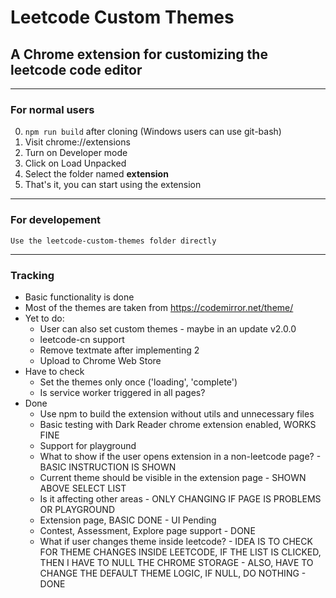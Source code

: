 # Leetcode Custom Themes
## A Chrome extension for customizing the leetcode code editor

<hr>

### For normal users
0. `npm run build` after cloning (Windows users can use git-bash)
1. Visit chrome://extensions
2. Turn on Developer mode
3. Click on Load Unpacked 
4. Select the folder named <b>extension</b> 
5. That's it, you can start using the extension 

<hr>

### For developement
`Use the leetcode-custom-themes folder directly`

<hr>

### Tracking

* Basic functionality is done
* Most of the themes are taken from https://codemirror.net/theme/
* Yet to do:   
    * User can also set custom themes - maybe in an update v2.0.0
    * leetcode-cn support
    * Remove textmate after implementing 2
    * Upload to Chrome Web Store
* Have to check
    * Set the themes only once ('loading', 'complete')
    * Is service worker triggered in all pages?
* Done
    * Use npm to build the extension without utils and unnecessary files
    * Basic testing with Dark Reader chrome extension enabled, WORKS FINE
    * Support for playground 
    * What to show if the user opens extension in a non-leetcode page? - BASIC INSTRUCTION IS SHOWN
    * Current theme should be visible in the extension page - SHOWN ABOVE SELECT LIST
    * Is it affecting other areas - ONLY CHANGING IF PAGE IS PROBLEMS OR PLAYGROUND
    * Extension page, BASIC DONE - UI Pending
    * Contest, Assessment, Explore page support - DONE
    * What if user changes theme inside leetcode? - IDEA IS TO CHECK FOR THEME CHANGES INSIDE LEETCODE, IF THE LIST IS CLICKED, THEN I HAVE TO NULL THE CHROME STORAGE - ALSO, HAVE TO CHANGE THE DEFAULT THEME LOGIC, IF NULL, DO NOTHING - DONE
